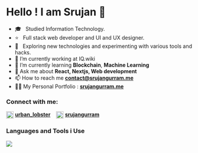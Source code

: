 # Hello !  I am Srujan 👋

- 🎓 &nbsp; Studied Information Technology.
- ⭐ &nbsp; Full stack web developer and UI and UX designer.
- 🤔 &nbsp; Exploring new technologies and experimenting with various tools and hacks.
- 💼 I’m currently working at IQ.wiki
- 🌱 I’m currently learning **Blockchain**, **Machine Learning**
- 💬 Ask me about **React, Nextjs, Web development**
- 📫 How to reach me **contact@srujangurram.me**
- 👨‍💻 My Personal Portfolio : **[srujangurram.me](https://srujangurram.me)**

### Connect with me:
<p align="left">
<img align="center" src="https://cdn.iconscout.com/icon/free/png-256/twitter-44-125621.png" alt="real_srujan" height="20" width="20" />&nbsp<a href="https://twitter.com/urban_lobster" target="blank"><b>urban_lobster</b></a> &nbsp&nbsp
<img align="center" src="https://cdn.iconscout.com/icon/free/png-256/linkedin-162-498418.png" alt="srujangurram" height="20" width="20" />&nbsp<a href="https://linkedin.com/in/srujangurram" target="blank"><b>srujangurram</b></a>
</p>

### Languages and Tools i Use

![](https://skillicons.dev/icons?i=react,nextjs,redux,js,ts,figma,html,css,tailwind,vitest,mongodb,postgres,py,java,c,r,regex,svelte,wordpress,bun,nodejs,deno,vscode,netlify,vercel,heroku,express,graphql,github,git,firebase,discord,ipfs,prisma,linux,supabase,sentry,npm,docker,githubactions)

